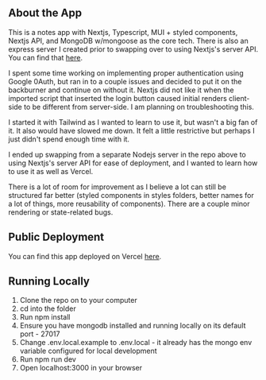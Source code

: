 ## About the App

This is a notes app with Nextjs, Typescript, MUI + styled components, Nextjs API, and MongoDB w/mongoose as the core tech. There is also an express server I created prior to swapping over to using Nextjs's server API. You can find that [here](https://github.com/AlexArms/old-solace-notes-app-server).

I spent some time working on implementing proper authentication using Google 0Auth, but ran in to a couple issues and decided to put it on the backburner and continue on without it. Nextjs did not like it when the imported script that inserted the login button caused initial renders client-side to be different from server-side. I am planning on troubleshooting this.

I started it with Tailwind as I wanted to learn to use it, but wasn't a big fan of it. It also would have slowed me down. It felt a little restrictive but perhaps I just didn't spend enough time with it.

I ended up swapping from a separate Nodejs server in the repo above to using Nextjs's server API for ease of deployment, and I wanted to learn how to use it as well as Vercel.

There is a lot of room for improvement as I believe a lot can still be structured far better (styled components in styles folders, better names for a lot of things, more reusability of components). There are a couple minor rendering or state-related bugs.


## Public Deployment

You can find this app deployed on Vercel [here](https://solace-notes-app-n5le.vercel.app/).

## Running Locally

1. Clone the repo on to your computer
2. cd into the folder
3. Run npm install
4. Ensure you have mongodb installed and running locally on its default port - 27017
5. Change .env.local.example to .env.local - it already has the mongo env variable configured for local development
6. Run npm run dev
7. Open localhost:3000 in your browser
